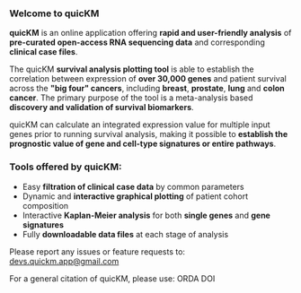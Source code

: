 ### **Welcome to quicKM**

**quicKM** is an online application offering **rapid and user-friendly analysis** of **pre-curated open-access RNA sequencing data** and corresponding **clinical case files**.

The quicKM **survival analysis plotting tool** is able to establish the correlation between expression of **over 30,000 genes** and patient survival across the **"big four" cancers**, including **breast**, **prostate**, **lung** and **colon cancer**. The primary purpose of the tool is a meta-analysis based **discovery and validation of survival biomarkers**.

quicKM can calculate an integrated expression value for multiple input genes prior to running survival analysis, making it possible to **establish the prognostic value of gene and cell-type signatures or entire pathways**.

### **Tools offered by quicKM:**

- Easy **filtration of clinical case data** by common parameters
- Dynamic and **interactive graphical plotting** of patient cohort composition
- Interactive **Kaplan-Meier analysis** for both **single genes** and **gene signatures**
- Fully **downloadable data files** at each stage of analysis

Please report any issues or feature requests to: devs.quickm.app@gmail.com

For a general citation of quicKM, please use: ORDA DOI